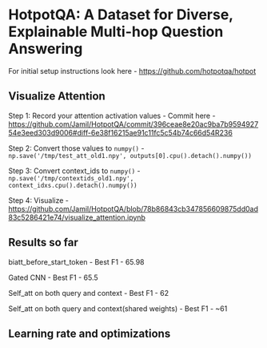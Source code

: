# HotpotQA: A Dataset for Diverse, Explainable Multi-hop Question Answering

For initial setup instructions look here - https://github.com/hotpotqa/hotpot

## Visualize Attention

Step 1: Record your attention activation values - Commit here - https://github.com/Jamil/HotpotQA/commit/396ceae8e20ac9ba7b959492754e3eed303d9006#diff-6e38f16215ae91c11fc5c54b74c66d54R236

Step 2: Convert those values to `numpy()` - `np.save('/tmp/test_att_old1.npy', outputs[0].cpu().detach().numpy())`

Step 3: Convert context_ids to `numpy()` - `np.save('/tmp/contextids_old1.npy', context_idxs.cpu().detach().numpy())`

Step 4: Visualize - https://github.com/Jamil/HotpotQA/blob/78b86843cb347856609875dd0ad83c5286421e74/visualize_attention.ipynb



## Results so far

biatt_before_start_token - Best F1 - 65.98

Gated CNN - Best F1  - 65.5

Self_att on both query and context - Best F1 - 62

Self_att on both query and context(shared weights) - Best F1 - ~61


## Learning rate and optimizations




